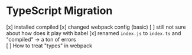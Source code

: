# TypeScript Migration
[x] installed compiled
[x] changed webpack config (basic)
  [ ] still not sure about how does it play with babel
[x] renamed `index.js` to `index.ts` and "compiled" -> a ton of errors  
  [ ] How to treat "types" in webpack